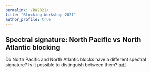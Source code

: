 ```yaml
---
permalink: /BW2021/
title: "Blocking Workshop 2021"
author_profile: true
---
```


Spectral signature: North Pacific vs North Atlantic blocking
------

Do North Pacific and North Atlantic blocks have a different spectral signature? Is it possible to distinguish between them? [pdf](https://jriboldi.github.io/files/panel_vvc_anom_spectrum_anom_Schwierz_blocking_NH_NA_NP.pdf)


<object data="https://jriboldi.github.io/files/panel_vvc_anom_spectrum_anom_Schwierz_blocking_NH_NA_NP.pdf" width="700" height="300" type='application/pdf'></object>

 





























